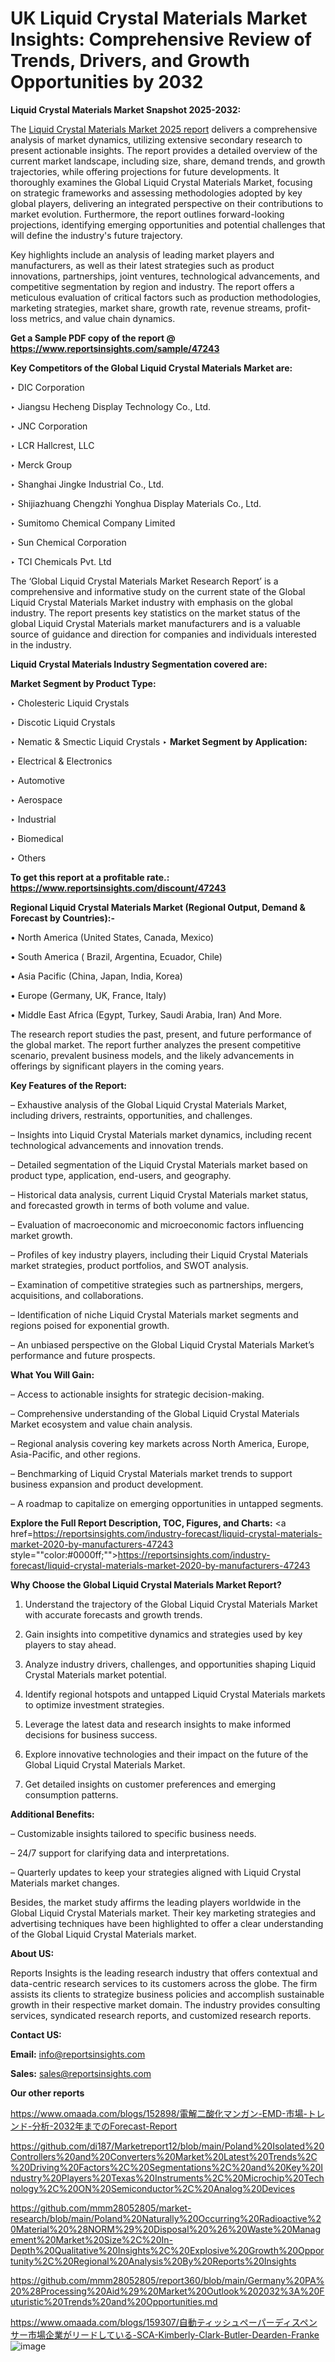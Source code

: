# UK Liquid Crystal Materials Market Insights: Comprehensive Review of Trends, Drivers, and Growth Opportunities by 2032

<strong>Liquid Crystal Materials Market Snapshot 2025-2032:</strong>

The <a href=https://www.reportsinsights.com/sample/47243>Liquid Crystal Materials Market 2025 report</a> delivers a comprehensive analysis of market dynamics, utilizing extensive secondary research to present actionable insights. The report provides a detailed overview of the current market landscape, including size, share, demand trends, and growth trajectories, while offering projections for future developments. It thoroughly examines the Global Liquid Crystal Materials Market, focusing on strategic frameworks and assessing methodologies adopted by key global players, delivering an integrated perspective on their contributions to market evolution. Furthermore, the report outlines forward-looking projections, identifying emerging opportunities and potential challenges that will define the industry's future trajectory.

Key highlights include an analysis of leading market players and manufacturers, as well as their latest strategies such as product innovations, partnerships, joint ventures, technological advancements, and competitive segmentation by region and industry. The report offers a meticulous evaluation of critical factors such as production methodologies, marketing strategies, market share, growth rate, revenue streams, profit-loss metrics, and value chain dynamics.

<strong>Get a Sample PDF copy of the report @ <a href=https://www.reportsinsights.com/sample/47243 style=color:#0000ff;>https://www.reportsinsights.com/sample/47243</a></strong>

<strong>Key Competitors of the Global Liquid Crystal Materials Market are:</strong>

‣ DIC Corporation

‣ Jiangsu Hecheng Display Technology Co., Ltd.

‣ JNC Corporation

‣ LCR Hallcrest, LLC

‣ Merck Group

‣ Shanghai Jingke Industrial Co., Ltd.

‣ Shijiazhuang Chengzhi Yonghua Display Materials Co., Ltd.

‣ Sumitomo Chemical Company Limited

‣ Sun Chemical Corporation

‣ TCI Chemicals Pvt. Ltd

The ‘Global Liquid Crystal Materials Market Research Report’ is a comprehensive and informative study on the current state of the Global Liquid Crystal Materials Market industry with emphasis on the global industry. The report presents key statistics on the market status of the global Liquid Crystal Materials market manufacturers and is a valuable source of guidance and direction for companies and individuals interested in the industry.

<strong>Liquid Crystal Materials Industry Segmentation covered are:</strong>

<strong>Market Segment by Product Type:</strong>

‣ Cholesteric Liquid Crystals

‣ Discotic Liquid Crystals

‣ Nematic & Smectic Liquid Crystals
‣ 
<strong>Market Segment by Application:</strong>

‣ Electrical & Electronics

‣ Automotive

‣ Aerospace

‣ Industrial

‣ Biomedical

‣ Others

<strong>To get this report at a profitable rate.: <a href=https://www.reportsinsights.com/discount/47243 style=color:#0000ff;>https://www.reportsinsights.com/discount/47243</a></strong>

<strong>Regional Liquid Crystal Materials Market (Regional Output, Demand &amp; Forecast by Countries):-</strong>

• North America (United States, Canada, Mexico)

• South America ( Brazil, Argentina, Ecuador, Chile)

• Asia Pacific (China, Japan, India, Korea)

• Europe (Germany, UK, France, Italy)

• Middle East Africa (Egypt, Turkey, Saudi Arabia, Iran) And More.

The research report studies the past, present, and future performance of the global market. The report further analyzes the present competitive scenario, prevalent business models, and the likely advancements in offerings by significant players in the coming years.

<strong>Key Features of the Report:</strong>

– Exhaustive analysis of the Global Liquid Crystal Materials Market, including drivers, restraints, opportunities, and challenges.

– Insights into Liquid Crystal Materials market dynamics, including recent technological advancements and innovation trends.

– Detailed segmentation of the Liquid Crystal Materials market based on product type, application, end-users, and geography.

– Historical data analysis, current Liquid Crystal Materials market status, and forecasted growth in terms of both volume and value.

– Evaluation of macroeconomic and microeconomic factors influencing market growth.

– Profiles of key industry players, including their Liquid Crystal Materials market strategies, product portfolios, and SWOT analysis.

– Examination of competitive strategies such as partnerships, mergers, acquisitions, and collaborations.

– Identification of niche Liquid Crystal Materials market segments and regions poised for exponential growth.

– An unbiased perspective on the Global Liquid Crystal Materials Market’s performance and future prospects.

<strong>What You Will Gain:</strong>

– Access to actionable insights for strategic decision-making.

– Comprehensive understanding of the Global Liquid Crystal Materials Market ecosystem and value chain analysis.

– Regional analysis covering key markets across North America, Europe, Asia-Pacific, and other regions.

– Benchmarking of Liquid Crystal Materials market trends to support business expansion and product development.

– A roadmap to capitalize on emerging opportunities in untapped segments.

<strong>Explore the Full Report Description, TOC, Figures, and Charts:</strong>
<a href=https://reportsinsights.com/industry-forecast/liquid-crystal-materials-market-2020-by-manufacturers-47243 style=""color:#0000ff;"">https://reportsinsights.com/industry-forecast/liquid-crystal-materials-market-2020-by-manufacturers-47243</a>

<strong>Why Choose the Global Liquid Crystal Materials Market Report?</strong>

1. Understand the trajectory of the Global Liquid Crystal Materials Market with accurate forecasts and growth trends.

2. Gain insights into competitive dynamics and strategies used by key players to stay ahead.

3. Analyze industry drivers, challenges, and opportunities shaping Liquid Crystal Materials market potential.

4. Identify regional hotspots and untapped Liquid Crystal Materials markets to optimize investment strategies.

5. Leverage the latest data and research insights to make informed decisions for business success.

6. Explore innovative technologies and their impact on the future of the Global Liquid Crystal Materials Market.

7. Get detailed insights on customer preferences and emerging consumption patterns.

<strong>Additional Benefits:</strong>

– Customizable insights tailored to specific business needs.

– 24/7 support for clarifying data and interpretations.

– Quarterly updates to keep your strategies aligned with Liquid Crystal Materials market changes.

Besides, the market study affirms the leading players worldwide in the Global Liquid Crystal Materials market. Their key marketing strategies and advertising techniques have been highlighted to offer a clear understanding of the Global Liquid Crystal Materials market.

<strong><strong>About US</strong>:</strong>

Reports Insights is the leading research industry that offers contextual and data-centric research services to its customers across the globe. The firm assists its clients to strategize business policies and accomplish sustainable growth in their respective market domain. The industry provides consulting services, syndicated research reports, and customized research reports.

<strong>Contact US:</strong>

<p class=><b>Email:</b> <a href=mailto:info@reportsinsights.com>info@reportsinsights.com</a></p>
<p class=><b>Sales:</b> <a href=mailto:sales@reportsinsights.com>sales@reportsinsights.com</a></p>

<strong>Our other reports</strong>

<a href=https://www.omaada.com/blogs/152898/電解二酸化マンガン-EMD-市場-トレンド-分析-2032年までのForecast-Report>https://www.omaada.com/blogs/152898/電解二酸化マンガン-EMD-市場-トレンド-分析-2032年までのForecast-Report</a>

<a href=https://github.com/di187/Marketreport12/blob/main/Poland%20Isolated%20Controllers%20and%20Converters%20Market%20Latest%20Trends%2C%20Driving%20Factors%2C%20Segmentations%2C%20and%20Key%20Industry%20Players%20Texas%20Instruments%2C%20Microchip%20Technology%2C%20ON%20Semiconductor%2C%20Analog%20Devices>https://github.com/di187/Marketreport12/blob/main/Poland%20Isolated%20Controllers%20and%20Converters%20Market%20Latest%20Trends%2C%20Driving%20Factors%2C%20Segmentations%2C%20and%20Key%20Industry%20Players%20Texas%20Instruments%2C%20Microchip%20Technology%2C%20ON%20Semiconductor%2C%20Analog%20Devices</a>

<a href=https://github.com/mmm28052805/market-research/blob/main/Poland%20Naturally%20Occurring%20Radioactive%20Material%20%28NORM%29%20Disposal%20%26%20Waste%20Management%20Market%20Size%2C%20In-Depth%20Qualitative%20Insights%2C%20Explosive%20Growth%20Opportunity%2C%20Regional%20Analysis%20By%20Reports%20Insights>https://github.com/mmm28052805/market-research/blob/main/Poland%20Naturally%20Occurring%20Radioactive%20Material%20%28NORM%29%20Disposal%20%26%20Waste%20Management%20Market%20Size%2C%20In-Depth%20Qualitative%20Insights%2C%20Explosive%20Growth%20Opportunity%2C%20Regional%20Analysis%20By%20Reports%20Insights</a>

<a href=https://github.com/mmm28052805/report360/blob/main/Germany%20PA%20%28Processing%20Aid%29%20Market%20Outlook%202032%3A%20Futuristic%20Trends%20and%20Opportunities.md>https://github.com/mmm28052805/report360/blob/main/Germany%20PA%20%28Processing%20Aid%29%20Market%20Outlook%202032%3A%20Futuristic%20Trends%20and%20Opportunities.md</a>

<a href=https://www.omaada.com/blogs/159307/自動ティッシュペーパーディスペンサー市場企業がリードしている-SCA-Kimberly-Clark-Butler-Dearden-Franke>https://www.omaada.com/blogs/159307/自動ティッシュペーパーディスペンサー市場企業がリードしている-SCA-Kimberly-Clark-Butler-Dearden-Franke</a>
![image](https://github.com/user-attachments/assets/f774c6b3-4346-4446-b8d1-ea3cda4ecb30)
